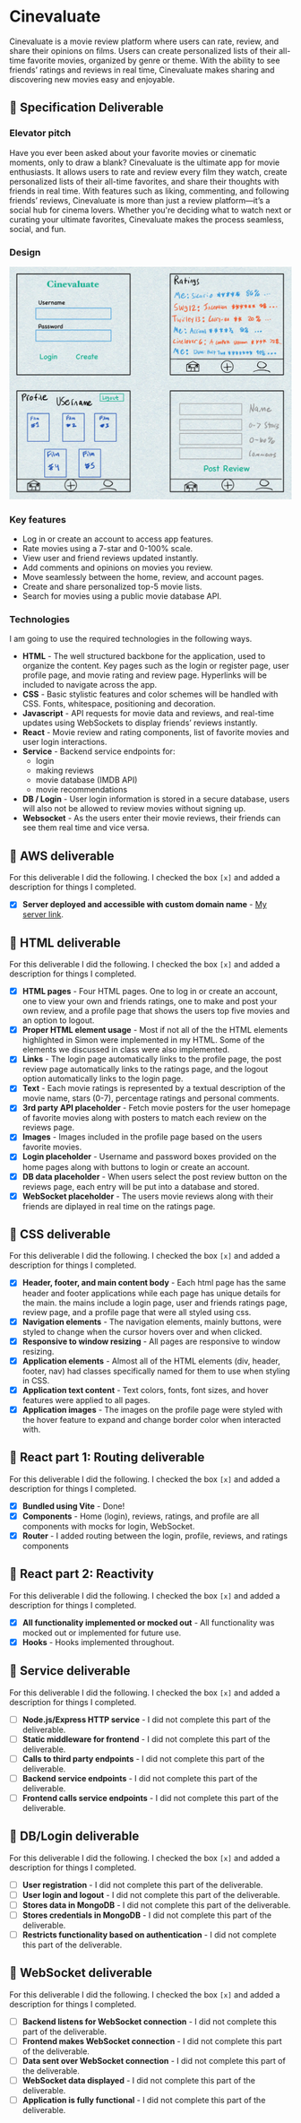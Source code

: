 # Cinevaluate


Cinevaluate is a movie review platform where users can rate, review, and share their opinions on films. Users can create personalized lists of their all-time favorite movies, organized by genre or theme. With the ability to see friends’ ratings and reviews in real time, Cinevaluate makes sharing and discovering new movies easy and enjoyable.


## 🚀 Specification Deliverable


### Elevator pitch
Have you ever been asked about your favorite movies or cinematic moments, only to draw a blank? Cinevaluate is the ultimate app for movie enthusiasts. It allows users to rate and review every film they watch, create personalized lists of their all-time favorites, and share their thoughts with friends in real time. With features such as liking, commenting, and following friends’ reviews, Cinevaluate is more than just a review platform—it’s a social hub for cinema lovers. Whether you're deciding what to watch next or curating your ultimate favorites, Cinevaluate makes the process seamless, social, and fun.


### Design

![Design image](final-design-drawing.jpg)


### Key features

- Log in or create an account to access app features.
- Rate movies using a 7-star and 0-100% scale.
- View user and friend reviews updated instantly.
- Add comments and opinions on movies you review.
- Move seamlessly between the home, review, and account pages.
- Create and share personalized top-5 movie lists.
- Search for movies using a public movie database API.


### Technologies

I am going to use the required technologies in the following ways.

- **HTML** - The well structured backbone for the application, used to organize the content. Key pages such as the login or register page, user profile page, and movie rating and review page. Hyperlinks will be included to navigate across the app.
- **CSS** - Basic stylistic features and color schemes will be handled with CSS. Fonts, whitespace, positioning and decoration.
- **Javascript** - API requests for movie data and reviews, and real-time updates using WebSockets to display friends’ reviews instantly.
- **React** - Movie review and rating components, list of favorite movies and user login interactions.
- **Service** - Backend service endpoints for:
    - login
    - making reviews
    - movie database (IMDB API)
    - movie recommendations
- **DB / Login** - User login information is stored in a secure database, users will also not be allowed to review movies without signing up. 
- **Websocket** - As the users enter their movie reviews, their friends can see them real time and vice versa. 

## 🚀 AWS deliverable

For this deliverable I did the following. I checked the box `[x]` and added a description for things I completed.

- [x] **Server deployed and accessible with custom domain name** - [My server link](https://bubba260webprogramming.click/).

## 🚀 HTML deliverable

For this deliverable I did the following. I checked the box `[x]` and added a description for things I completed.

- [x] **HTML pages** - Four HTML pages. One to log in or create an account, one to view your own and friends ratings, one to make and post your own review, and a profile page that shows the users top five movies and an option to logout. 
- [x] **Proper HTML element usage** - Most if not all of the the HTML elements highlighted in Simon were implemented in my HTML. Some of the elements we discussed in class were also implemented.
- [x] **Links** - The login page automatically links to the profile page, the post review page automatically links to the ratings page, and the logout option automatically links to the login page.
- [x] **Text** -  Each movie ratings is represented by a textual description of the movie name, stars (0-7), percentage ratings and personal comments.
- [x] **3rd party API placeholder** - Fetch movie posters for the user homepage of favorite movies along with posters to match each review on the reviews page.
- [x] **Images** - Images included in the profile page based on the users favorite movies.
- [x] **Login placeholder** - Username and password boxes provided on the home pages along with buttons to login or create an account. 
- [x] **DB data placeholder** - When users select the post review button on the reviews page, each entry will be put into a database and stored.
- [x] **WebSocket placeholder** - The users movie reviews along with their friends are diplayed in real time on the ratings page. 

## 🚀 CSS deliverable

For this deliverable I did the following. I checked the box `[x]` and added a description for things I completed.

- [x] **Header, footer, and main content body** - Each html page has the same header and footer applications while each page has unique details for the main. the mains include a login page, user and friends ratings page, review page, and a profile page that were all styled using css.
- [x] **Navigation elements** - The navigation elements, mainly buttons, were styled to change when the cursor hovers over and when clicked.
- [x] **Responsive to window resizing** - All pages are responsive to window resizing.
- [x] **Application elements** - Almost all of the HTML elements (div, header, footer, nav) had classes specifically named for them to use when styling in CSS.
- [x] **Application text content** - Text colors, fonts, font sizes, and hover features were applied to all pages.
- [x] **Application images** - The images on the profile page were styled with the hover feature to expand and change border color when interacted with.

## 🚀 React part 1: Routing deliverable

For this deliverable I did the following. I checked the box `[x]` and added a description for things I completed.

- [x] **Bundled using Vite** - Done!
- [x] **Components** - Home (login), reviews, ratings, and profile are all components with mocks for login, WebSocket.
- [x] **Router** - I added routing between the login, profile, reviews, and ratings components

## 🚀 React part 2: Reactivity

For this deliverable I did the following. I checked the box `[x]` and added a description for things I completed.

- [x] **All functionality implemented or mocked out** - All functionality was mocked out or implemented for future use.
- [x] **Hooks** - Hooks implemented throughout.

## 🚀 Service deliverable

For this deliverable I did the following. I checked the box `[x]` and added a description for things I completed.

- [ ] **Node.js/Express HTTP service** - I did not complete this part of the deliverable.
- [ ] **Static middleware for frontend** - I did not complete this part of the deliverable.
- [ ] **Calls to third party endpoints** - I did not complete this part of the deliverable.
- [ ] **Backend service endpoints** - I did not complete this part of the deliverable.
- [ ] **Frontend calls service endpoints** - I did not complete this part of the deliverable.

## 🚀 DB/Login deliverable

For this deliverable I did the following. I checked the box `[x]` and added a description for things I completed.

- [ ] **User registration** - I did not complete this part of the deliverable.
- [ ] **User login and logout** - I did not complete this part of the deliverable.
- [ ] **Stores data in MongoDB** - I did not complete this part of the deliverable.
- [ ] **Stores credentials in MongoDB** - I did not complete this part of the deliverable.
- [ ] **Restricts functionality based on authentication** - I did not complete this part of the deliverable.

## 🚀 WebSocket deliverable

For this deliverable I did the following. I checked the box `[x]` and added a description for things I completed.

- [ ] **Backend listens for WebSocket connection** - I did not complete this part of the deliverable.
- [ ] **Frontend makes WebSocket connection** - I did not complete this part of the deliverable.
- [ ] **Data sent over WebSocket connection** - I did not complete this part of the deliverable.
- [ ] **WebSocket data displayed** - I did not complete this part of the deliverable.
- [ ] **Application is fully functional** - I did not complete this part of the deliverable.

